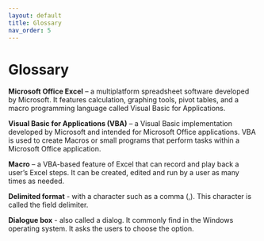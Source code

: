 ```yaml
---
layout: default
title: Glossary
nav_order: 5
---
```


# Glossary

**Microsoft Office Excel** – a multiplatform spreadsheet software developed by Microsoft. It features calculation, graphing tools, pivot tables, and a macro programming language called Visual Basic for Applications.

**Visual Basic for Applications (VBA)** – a Visual Basic implementation developed by Microsoft and intended for Microsoft Office applications. VBA is used to create Macros or small programs that perform tasks within a Microsoft Office application.

**Macro** – a VBA-based feature of Excel that can record and play back a user’s Excel steps. It can be created, edited and run by a user as many times as needed.

**Delimited format** - with a character such as a comma (,). This character is called the field delimiter.

**Dialogue box** - also called a dialog. It commonly find in the Windows operating system. 
It asks the users to choose the option.
